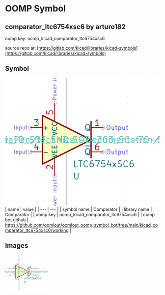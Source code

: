 # OOMP Symbol  
## comparator_ltc6754xsc6  by arturo182  
  
oomp key: oomp_kicad_comparator_ltc6754xsc6  
  
source repo at: [https://gitlab.com/kicad/libraries/kicad-symbols](https://gitlab.com/kicad/libraries/kicad-symbols)  
## Symbol  
  
[![working.png](working_600.png)](working.png)  
| name | value | 
| --- | --- | 
| symbol name | Comparator | 
| library name | Comparator | 
| oomp key | oomp_kicad_comparator_ltc6754xsc6 | 
| oomp bot github | https://github.com/oomlout/oomlout_oomp_symbol_bot/tree/main/kicad_comparator_ltc6754xsc6/working | 
## Images  
  
[![working.png](working_140.png)](working.png)  
